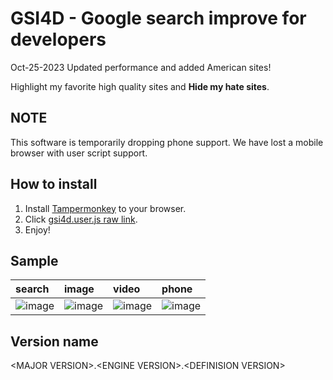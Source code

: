# GSI4D - Google search improve for developers

Oct-25-2023 Updated performance and added American sites!

Highlight my favorite high quality sites and **Hide my hate sites**.

## NOTE
This software is temporarily dropping phone support.
We have lost a mobile browser with user script support.

## How to install

1. Install [Tampermonkey](https://www.tampermonkey.net/) to your browser.
1. Click [gsi4d.user.js raw link](https://github.com/MustCodeAl/GSI4D/raw/master/gsi4d.user.js).
1. Enjoy!

## Sample

|search|image|video|phone|
|:--|:--|:--|:--|
|![image](https://pbs.twimg.com/media/ELfsEX-UUAAgZ7_.png:small)|![image](https://pbs.twimg.com/media/ELfsEX9U4AAxdUJ.png:small)|![image](https://pbs.twimg.com/media/ELfsEWGU4AEPkDa.png:small)|![image](https://pbs.twimg.com/media/EJghfdAUwAA7zYB.png:small)|

## Version name
&lt;MAJOR VERSION&gt;.&lt;ENGINE VERSION&gt;.&lt;DEFINISION VERSION&gt;


